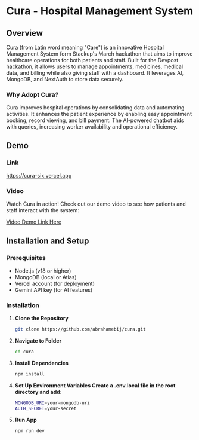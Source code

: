 # Cura - Hospital Management System

## Overview

Cura (from Latin word meaning "Care") is an innovative Hospital Management System form Stackup's March hackathon that aims to improve healthcare operations for both patients and staff.  Built for the Devpost hackathon, it allows users to manage appointments, medicines, medical data, and billing while also giving staff with a dashboard.  It leverages AI, MongoDB, and NextAuth to store data securely.

### Why Adopt Cura?

Cura improves hospital operations by consolidating data and automating activities.  It enhances the patient experience by enabling easy appointment booking, record viewing, and bill payment.  The AI-powered chatbot aids with queries, increasing worker availability and operational efficiency.

## Demo

### Link

[<https://cura-six.vercel.app>](https://cura-six.vercel.app/)

### Video

Watch Cura in action! Check out our demo video to see how patients and staff interact with the system:

[Video Demo Link Here](https://github.com/user-attachments/assets/84018af3-df0c-480e-a7f1-ae615f819d6d)

## Installation and Setup

### Prerequisites

- Node.js (v18 or higher)
- MongoDB (local or Atlas)
- Vercel account (for deployment)
- Gemini API key (for AI features)

### Installation

1. **Clone the Repository**

   ```bash
   git clone https://github.com/abrahamebij/cura.git
    ```

2. **Navigate to Folder**  

   ```bash
   cd cura
    ```

3. **Install Dependencies**

   ```bash
   npm install
    ```

4. **Set Up Environment Variables Create a .env.local file in the root directory and add:**

    ```bash
    MONGODB_URI=your-mongodb-uri
    AUTH_SECRET=your-secret
    ```

5. **Run App**

    ```bash
    npm run dev
    ```
